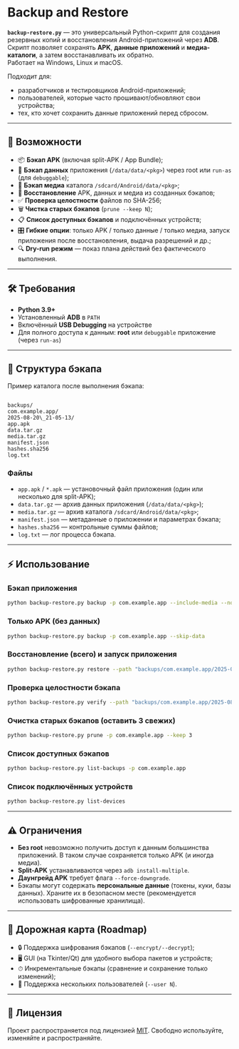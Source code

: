 # Backup and Restore

**`backup-restore.py`** — это универсальный Python-скрипт для создания резервных копий и восстановления Android-приложений через **ADB**.  
Скрипт позволяет сохранять **APK**, **данные приложений** и **медиа-каталоги**, а затем восстанавливать их обратно.  
Работает на Windows, Linux и macOS.  

Подходит для:
- разработчиков и тестировщиков Android-приложений;
- пользователей, которые часто прошивают/обновляют свои устройства;
- тех, кто хочет сохранить данные приложений перед сбросом.

---

## 🚀 Возможности

- 📦 **Бэкап APK** (включая split-APK / App Bundle);
- 💾 **Бэкап данных** приложения (`/data/data/<pkg>`) через root или `run-as` (для `debuggable`);
- 🎵 **Бэкап медиа** каталога `/sdcard/Android/data/<pkg>`;
- 🔄 **Восстановление** APK, данных и медиа из созданных бэкапов;
- ✅ **Проверка целостности** файлов по SHA-256;
- 🗑 **Чистка старых бэкапов** (`prune --keep N`);
- 📋 **Список доступных бэкапов** и подключённых устройств;
- 🎛 **Гибкие опции**: только APK / только данные / только медиа, запуск приложения после восстановления, выдача разрешений и др.;
- 🔍 **Dry-run режим** — показ плана действий без фактического выполнения.

---

## 🛠 Требования

- **Python 3.9+**
- Установленный **ADB** в `PATH`
- Включённый **USB Debugging** на устройстве
- Для полного доступа к данным: **root** или `debuggable` приложение (через `run-as`)

---

## 📂 Структура бэкапа

Пример каталога после выполнения бэкапа:

```

backups/
com.example.app/
2025-08-20\_21-05-13/
app.apk
data.tar.gz
media.tar.gz
manifest.json
hashes.sha256
log.txt

````

### Файлы
- `app.apk` / `*.apk` — установочный файл приложения (один или несколько для split-APK);
- `data.tar.gz` — архив данных приложения (`/data/data/<pkg>`);
- `media.tar.gz` — архив каталога `/sdcard/Android/data/<pkg>`;
- `manifest.json` — метаданные о приложении и параметрах бэкапа;
- `hashes.sha256` — контрольные суммы файлов;
- `log.txt` — лог процесса бэкапа.

---

## ⚡️ Использование

### Бэкап приложения
```bash
python backup-restore.py backup -p com.example.app --include-media --note "перед обновлением"
````

### Только APK (без данных)

```bash
python backup-restore.py backup -p com.example.app --skip-data
```

### Восстановление (всего) и запуск приложения

```bash
python backup-restore.py restore --path "backups/com.example.app/2025-08-20_21-05-13" --grant-perms --launch
```

### Проверка целостности бэкапа

```bash
python backup-restore.py verify --path "backups/com.example.app/2025-08-20_21-05-13"
```

### Очистка старых бэкапов (оставить 3 свежих)

```bash
python backup-restore.py prune -p com.example.app --keep 3
```

### Список доступных бэкапов

```bash
python backup-restore.py list-backups -p com.example.app
```

### Список подключённых устройств

```bash
python backup-restore.py list-devices
```

---

## ⚠️ Ограничения

* **Без root** невозможно получить доступ к данным большинства приложений.
  В таком случае сохраняется только APK (и иногда медиа).
* **Split-APK** устанавливаются через `adb install-multiple`.
* **Даунгрейд APK** требует флага `--force-downgrade`.
* Бэкапы могут содержать **персональные данные** (токены, куки, базы данных).
  Храните их в безопасном месте (рекомендуется использовать шифрованные хранилища).

---

## 🧭 Дорожная карта (Roadmap)

* 🔒 Поддержка шифрования бэкапов (`--encrypt/--decrypt`);
* 🖥️ GUI (на Tkinter/Qt) для удобного выбора пакетов и устройств;
* ⏱ Инкрементальные бэкапы (сравнение и сохранение только изменений);
* 👥 Поддержка нескольких пользователей (`--user N`).

---

## 📜 Лицензия

Проект распространяется под лицензией [MIT](LICENSE).
Свободно используйте, изменяйте и распространяйте.
